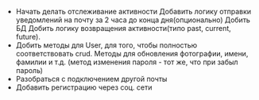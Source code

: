 - Начать делать отслеживание активности
    Добавить логику отправки уведомлений на почту за 2 часа до конца дня(опционально)
    Добить БД
    Добить логику возвращения активности(типо past, current, future).
- Добить методы для User, для того, чтобы полностью соответствовать crud.
    Методы для обновления фотографии, имени, фамилии и т.д. (метод изменения пароля - тот же, что при забыл пароль)
- Разобраться с подключением другой почты
- Добавить регистрацию через соц. сети